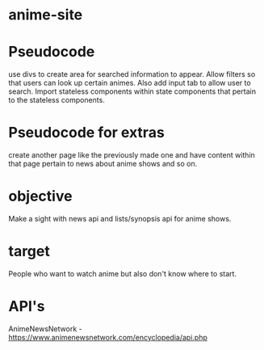 # anime-site


# Pseudocode
use divs to create area for searched information to appear. Allow filters so that users can look up certain animes. Also add input tab to allow user to search. Import stateless components within state components that pertain to the stateless components. 

# Pseudocode for extras
create another page like the previously made one and have content within that page pertain to news about anime shows and so on.


# objective 
Make a sight with news api and lists/synopsis api for anime shows.

# target
People who want to watch anime but also don't know where to start.



# API's
AnimeNewsNetwork - https://www.animenewsnetwork.com/encyclopedia/api.php




